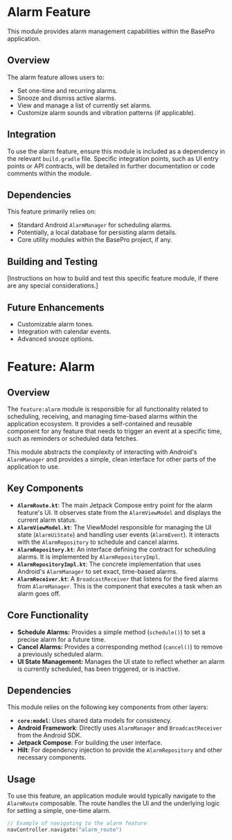 # Alarm Feature

This module provides alarm management capabilities within the BasePro application.

## Overview

The alarm feature allows users to:
- Set one-time and recurring alarms.
- Snooze and dismiss active alarms.
- View and manage a list of currently set alarms.
- Customize alarm sounds and vibration patterns (if applicable).

## Integration

To use the alarm feature, ensure this module is included as a dependency in the relevant `build.gradle` file. Specific integration points, such as UI entry points or API contracts, will be detailed in further documentation or code comments within the module.

## Dependencies

This feature primarily relies on:
- Standard Android `AlarmManager` for scheduling alarms.
- Potentially, a local database for persisting alarm details.
- Core utility modules within the BasePro project, if any.

## Building and Testing

[Instructions on how to build and test this specific feature module, if there are any special considerations.]

## Future Enhancements

- Customizable alarm tones.
- Integration with calendar events.
- Advanced snooze options.


# Feature: Alarm

## Overview

The `feature:alarm` module is responsible for all functionality related to scheduling, receiving, and managing time-based alarms within the application ecosystem. It provides a self-contained and reusable component for any feature that needs to trigger an event at a specific time, such as reminders or scheduled data fetches.

This module abstracts the complexity of interacting with Android's `AlarmManager` and provides a simple, clean interface for other parts of the application to use.

## Key Components

-   **`AlarmRoute.kt`**: The main Jetpack Compose entry point for the alarm feature's UI. It observes state from the `AlarmViewModel` and displays the current alarm status.
-   **`AlarmViewModel.kt`**: The ViewModel responsible for managing the UI state (`AlarmUiState`) and handling user events (`AlarmEvent`). It interacts with the `AlarmRepository` to schedule and cancel alarms.
-   **`AlarmRepository.kt`**: An interface defining the contract for scheduling alarms. It is implemented by `AlarmRepositoryImpl`.
-   **`AlarmRepositoryImpl.kt`**: The concrete implementation that uses Android's `AlarmManager` to set exact, time-based alarms.
-   **`AlarmReceiver.kt`**: A `BroadcastReceiver` that listens for the fired alarms from `AlarmManager`. This is the component that executes a task when an alarm goes off.

## Core Functionality

-   **Schedule Alarms:** Provides a simple method (`schedule()`) to set a precise alarm for a future time.
-   **Cancel Alarms:** Provides a corresponding method (`cancel()`) to remove a previously scheduled alarm.
-   **UI State Management:** Manages the UI state to reflect whether an alarm is currently scheduled, has been triggered, or is inactive.

## Dependencies

This module relies on the following key components from other layers:

-   **`core:model`**: Uses shared data models for consistency.
-   **Android Framework**: Directly uses `AlarmManager` and `BroadcastReceiver` from the Android SDK.
-   **Jetpack Compose**: For building the user interface.
-   **Hilt**: For dependency injection to provide the `AlarmRepository` and other necessary components.

## Usage

To use this feature, an application module would typically navigate to the `AlarmRoute` composable. The route handles the UI and the underlying logic for setting a simple, one-time alarm.

```kotlin
// Example of navigating to the alarm feature
navController.navigate("alarm_route")
